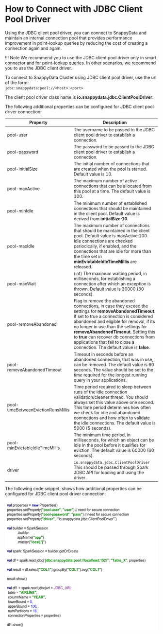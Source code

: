 # How to Connect with JDBC Client Pool Driver
Using the JDBC client pool driver, you can connect to SnappyData and maintain an internal connection pool that provides performance improvement in point-lookup queries by reducing the cost of creating a connection again and again.

!!! Note
	  We recommend you to use the JDBC client pool driver only in smart connector and for point-lookup queries. In other scenarios, we recommend you to use the JDBC client driver.

To connect to SnappyData Cluster using JDBC client pool driver, use the url of the form: </br> `jdbc:snappydata:pool://<host>:<port>`

The client pool driver class name is **io.snappydata.jdbc.ClientPoolDriver**.

The following additional properties can be configured for JDBC client pool driver connection:

| Property | Description |
|--------|--------|
|    pool-user    |   The username to be passed to the JDBC client pool driver to establish a connection.   |
|pool-password|The password to be passed to the JDBC  client pool driver to establish a connection.|
|pool-initialSize|The initial number of connections that are created when the pool is started. Default value is 10.|
|pool-maxActive| The maximum number of active connections that can be allocated from this pool at a time. The default value is 100. |
|pool-minIdle| The minimum number of established connections that should be maintained in the client pool. Default value is derived from **initialSize:10**.|
|pool-maxIdle| The maximum number of connections that should be maintained in the client pool. Default value is maxActive:100. Idle connections are checked periodically, if enabled, and the connections that are idle for more than the time set in **minEvictableIdleTimeMillis** are released.|
|pool-maxWait|(int) The maximum waiting period, in milliseconds, for establishing a connection after which an exception is thrown. Default value is 30000 (30 seconds).|
|pool-removeAbandoned| Flag to remove the abandoned connections, in case they exceed the settings for **removeAbandonedTimeout**. If set to true a connection is considered abandoned and eligible for removal, if its no longer in use than the settings for **removeAbandonedTimeout**. Setting this to **true** can recover db connections from applications that fail to close a connection. The default value is **false**.|
|pool-removeAbandonedTimeout| Timeout in seconds before an abandoned connection, that was in use, can be removed. The default value is 60 seconds. The value should be set to the time required for the longest running query in your applications.|
|pool-timeBetweenEvictionRunsMillis| Time period required to sleep between runs of the idle connection validation/cleaner thread. You should always set this value above one second. This time period determines how often we check for idle and abandoned connections and how often to validate the idle connections. The default value is 5000 (5 seconds).|
|pool-minEvictableIdleTimeMillis|The minimum time period, in milliseconds, for which an object can be idle in the pool before it qualifies for eviction. The default value is 60000 (60 seconds).|
|driver|`io.snappydata.jdbc.ClientPoolDriver`</br>This should be passed through Spark JDBC API for loading and using the driver.|

The following code snippet, shows how additional properties can be configured for JDBC client pool driver connection:

![Additional Properties](../Images/code_snippet_property_pass.png)